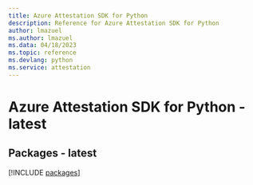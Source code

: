 ```yaml
---
title: Azure Attestation SDK for Python
description: Reference for Azure Attestation SDK for Python
author: lmazuel
ms.author: lmazuel
ms.data: 04/18/2023
ms.topic: reference
ms.devlang: python
ms.service: attestation
---
```

# Azure Attestation SDK for Python - latest
## Packages - latest
[!INCLUDE [packages](attestation-index.md)]
